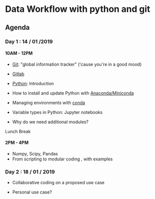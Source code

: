 # Data Workflow with python and git

## Agenda

### Day 1 : 14 / 01 /2019

#### 10AM - 12PM

  - [Git](https://git-scm.com/): "global information tracker" ('cause you're in a good mood)
  - [Gitlab](https://about.gitlab.com/)
  
  - [Python](https://www.python.org/): Introduction
  - How to install and update Python with [Anaconda/Miniconda](https://www.anaconda.com/)
  - Managing environments with [conda](https://conda.io/)
  - Variable types in Python: Jupyter notebooks
  - Why do we need additional modules? 
  
Lunch Break

#### 2PM - 4PM
  
  - Numpy, Scipy, Pandas
  - From scripting to modular coding , with examples
  
### Day 2 : 18 / 01 / 2019

  - Collaborative coding on a proposed use case

  - Personal use case?
  